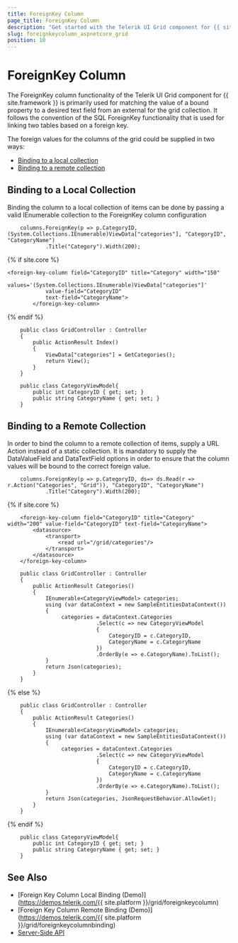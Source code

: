 ```yaml
---
title: ForeignKey Column
page_title: ForeignKey Column
description: "Get started with the Telerik UI Grid component for {{ site.framework }} and learn how to set up the ForeignKey column."
slug: foreignkeycolumn_aspnetcore_grid
position: 10
---
```


# ForeignKey Column

The ForeignKey column functionality of the Telerik UI Grid component for {{ site.framework }} is primarily used for matching the value of a bound property to a desired text field from an external for the grid collection. It follows the convention of the SQL ForeignKey functionality that is used for linking two tables based on a foreign key.

The foreign values for the columns of the grid could be supplied in two ways:

* [Binding to a local collection](#binding-to-a-local-collection)
* [Binding to a remote collection](#binding-to-a-remote-collection)

## Binding to a Local Collection

Binding the column to a local collection of items can be done by passing a valid IEnumerable collection to the ForeignKey column configuration

```HtmlHelper
    columns.ForeignKey(p => p.CategoryID, (System.Collections.IEnumerable)ViewData["categories"], "CategoryID", "CategoryName")
            .Title("Category").Width(200);
```
{% if site.core %}
```TagHelper
<foreign-key-column field="CategoryID" title="Category" width="150"
            values='(System.Collections.IEnumerable)ViewData["categories"]' 
            value-field="CategoryID" 
            text-field="CategoryName">
        </foreign-key-column>
```
{% endif %}
```Controller
    public class GridController : Controller
    {
        public ActionResult Index()
        {
            ViewData["categories"] = GetCategories();
            return View();
        }
    }
```
```ForeignKeyModel
    public class CategoryViewModel{
        public int CategoryID { get; set; }
        public string CategoryName { get; set; }
    }
```

## Binding to a Remote Collection

In order to bind the column to a remote collection of items, supply a URL Action instead of a static collection. It is mandatory to supply the DataValueField and DataTextField options in order to ensure that the column values will be bound to the correct foreign value. 

```HtmlHelper
    columns.ForeignKey(p => p.CategoryID, ds=> ds.Read(r => r.Action("Categories", "Grid")), "CategoryID", "CategoryName")
            .Title("Category").Width(200);
```
{% if site.core %}
```TagHelper
    <foreign-key-column field="CategoryID" title="Category" width="200" value-field="CategoryID" text-field="CategoryName">
        <datasource>
            <transport>
                <read url="/grid/categories"/>
            </transport>
        </datasource>
    </foreign-key-column>
```
```Controller
    public class GridController : Controller
    {
        public ActionResult Categories()
        {
            IEnumerable<CategoryViewModel> categories;
            using (var dataContext = new SampleEntitiesDataContext())
            {
                 categories = dataContext.Categories
                            .Select(c => new CategoryViewModel
                            {
                                CategoryID = c.CategoryID,
                                CategoryName = c.CategoryName
                            })
                            .OrderBy(e => e.CategoryName).ToList();
            }
            return Json(categories);
        }
    }
```
{% else %}
```Controller
    public class GridController : Controller
    {
        public ActionResult Categories()
        {
            IEnumerable<CategoryViewModel> categories;
            using (var dataContext = new SampleEntitiesDataContext())
            {
                 categories = dataContext.Categories
                            .Select(c => new CategoryViewModel
                            {
                                CategoryID = c.CategoryID,
                                CategoryName = c.CategoryName
                            })
                            .OrderBy(e => e.CategoryName).ToList();
            }
            return Json(categories, JsonRequestBehavior.AllowGet);
        }
    }
```
{% endif %}

```ForeignKeyModel
    public class CategoryViewModel{
        public int CategoryID { get; set; }
        public string CategoryName { get; set; }
    }
```
## See Also

* [Foreign Key Column Local Binding (Demo)](https://demos.telerik.com/{{ site.platform }}/grid/foreignkeycolumn)
* [Foreign Key Column Remote Binding (Demo)](https://demos.telerik.com/{{ site.platform }}/grid/foreignkeycolumnbinding)
* [Server-Side API](/api/grid)
